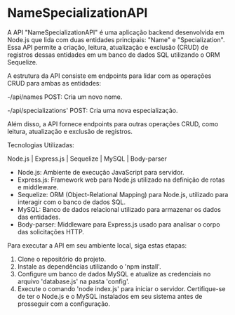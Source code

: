 # NameSpecializationAPI

A API "NameSpecializationAPI" é uma aplicação backend desenvolvida em Node.js que lida com duas entidades principais: "Name" e "Specialization". 
Essa API permite a criação, leitura, atualização e exclusão (CRUD) de registros dessas entidades em um banco de dados SQL utilizando o ORM Sequelize.

A estrutura da API consiste em endpoints para lidar com as operações CRUD para ambas as entidades:

-/api/names
POST: Cria um novo nome.

-/api/specializations'
POST: Cria uma nova especialização.

Além disso, a API fornece endpoints para outras operações CRUD, como leitura, atualização e exclusão de registros.



Tecnologias Utilizadas:

Node.js  |  Express.js  |  Sequelize  |  MySQL   |  Body-parser

- Node.js: Ambiente de execução JavaScript para servidor.
- Express.js: Framework web para Node.js utilizado na definição de rotas e middleware.
- Sequelize: ORM (Object-Relational Mapping) para Node.js, utilizado para interagir com o banco de dados SQL.
- MySQL: Banco de dados relacional utilizado para armazenar os dados das entidades.
- Body-parser: Middleware para Express.js usado para analisar o corpo das solicitações HTTP.

Para executar a API em seu ambiente local, siga estas etapas:
1. Clone o repositório do projeto.
2. Instale as dependências utilizando o 'npm install'.
3. Configure um banco de dados MySQL e atualize as credenciais no arquivo 'database.js' na pasta 'config'.
4. Execute o comando 'node index.js' para iniciar o servidor. Certifique-se de ter o Node.js e o MySQL instalados em seu sistema antes de prosseguir com a configuração.
